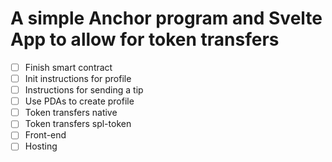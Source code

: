 # A simple Anchor program and Svelte App to allow for token transfers
- [ ] Finish smart contract
- [ ] Init instructions for profile
- [ ] Instructions for sending a tip
- [ ] Use PDAs to create profile
- [ ] Token transfers native
- [ ] Token transfers spl-token
- [ ] Front-end
- [ ] Hosting
